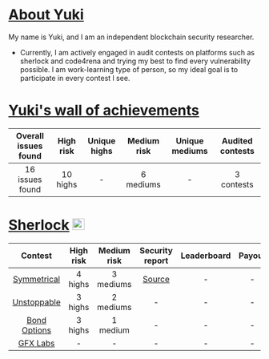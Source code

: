# [About Yuki](https://github.com/SilentYuki)
My name is Yuki, and I am an independent blockchain security researcher.

- Currently, I am actively engaged in audit contests on platforms such as sherlock  and code4rena and trying my best to find every vulnerability possible. l am work-learning type of person, so my ideal goal is to participate in every contest l see. 

# [Yuki's wall of achievements](https://github.com/SilentYuki)

| Overall issues found | High risk | Unique highs | Medium risk | Unique mediums | Audited contests |
|:--:|:--:|:--:|:--:|:--:|:--:|
| 16 issues found | 10 highs | - | 6 mediums | - | 3 contests |

# [Sherlock](https://www.sherlock.xyz/)  <img src="https://audits.sherlock.xyz/_next/static/media/sherlock_logo.dc2b3290.svg" width=24 height=23.5>
| Contest | High risk | Medium risk | Security report | Leaderboard | Payout | Language |
|:--:|:--:|:--:|:--:|:--:|:--:|:--:|
| [Symmetrical](https://audits.sherlock.xyz/contests/85)| 4 highs | 3 mediums | [Source](https://github.com/SilentYuki/Portfolio/blob/main/Security%20Reports/sherlock/symmetrical.md) | - | - | Solidity |
| [Unstoppable](https://audits.sherlock.xyz/contests/95) | 3 highs | 2 mediums | - | - | - | Vyper |
| [Bond Options](https://audits.sherlock.xyz/contests/99) | 3 highs | 1 medium | - | - | - | Solidity |
| [GFX Labs](https://audits.sherlock.xyz/contests/97) | - | - | - | - | - | Solidity |

